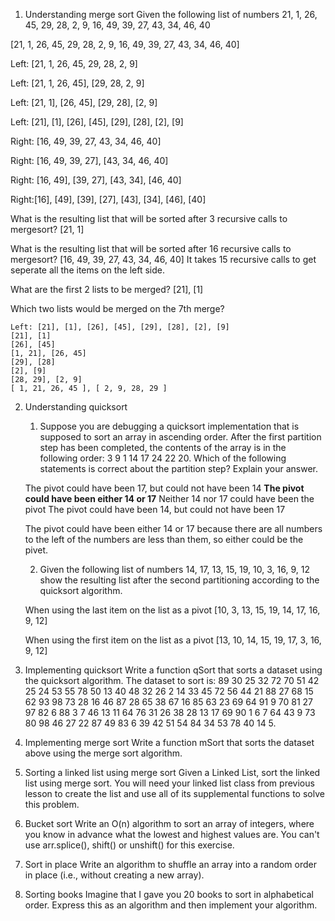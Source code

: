 1.  Understanding merge sort
Given the following list of numbers 21, 1, 26, 45, 29, 28, 2, 9, 16, 49, 39, 27, 43, 34, 46, 40

[21, 1, 26, 45, 29, 28, 2, 9, 16, 49, 39, 27, 43, 34, 46, 40]

Left: [21, 1, 26, 45, 29, 28, 2, 9] 

Left: [21, 1, 26, 45], [29, 28, 2, 9]

Left: [21, 1], [26, 45], [29, 28], [2, 9]

Left: [21], [1], [26], [45], [29], [28], [2], [9]

Right: [16, 49, 39, 27, 43, 34, 46, 40]

Right: [16, 49, 39, 27], [43, 34, 46, 40]

Right: [16, 49], [39, 27], [43, 34], [46, 40]

Right:[16], [49], [39], [27], [43], [34], [46], [40]

What is the resulting list that will be sorted after 3 recursive calls to mergesort? [21, 1]

What is the resulting list that will be sorted after 16 recursive calls to mergesort? 
[16, 49, 39, 27, 43, 34, 46, 40]
It takes 15 recursive calls to get seperate all the items on the left side.

What are the first 2 lists to be merged?
[21], [1]

Which two lists would be merged on the 7th merge?

    Left: [21], [1], [26], [45], [29], [28], [2], [9]
    [21], [1]
    [26], [45]
    [1, 21], [26, 45]
    [29], [28]
    [2], [9]
    [28, 29], [2, 9]
    [ 1, 21, 26, 45 ], [ 2, 9, 28, 29 ]

2.  Understanding quicksort
    1) Suppose you are debugging a quicksort implementation that is supposed to sort an array in ascending order. After the first partition step has been completed, the contents of the array is in the following order: 3 9 1 14 17 24 22 20. Which of the following statements is correct about the partition step? Explain your answer.

    The pivot could have been 17, but could not have been 14
    **The pivot could have been either 14 or 17**
    Neither 14 nor 17 could have been the pivot
    The pivot could have been 14, but could not have been 17

    The pivot could have been either 14 or 17 because there are all numbers to the left of the numbers are less than them, so either could be the pivet.

    2) Given the following list of numbers 14, 17, 13, 15, 19, 10, 3, 16, 9, 12 show the resulting list after the second partitioning according to the quicksort algorithm.
    
    When using the last item on the list as a pivot
    [10,  3, 13, 15, 19, 14, 17, 16,  9, 12]

    When using the first item on the list as a pivot
    [13, 10, 14, 15, 19, 17, 3, 16, 9, 12]

3.  Implementing quicksort
Write a function qSort that sorts a dataset using the quicksort algorithm. The dataset to sort is: 89 30 25 32 72 70 51 42 25 24 53 55 78 50 13 40 48 32 26 2 14 33 45 72 56 44 21 88 27 68 15 62 93 98 73 28 16 46 87 28 65 38 67 16 85 63 23 69 64 91 9 70 81 27 97 82 6 88 3 7 46 13 11 64 76 31 26 38 28 13 17 69 90 1 6 7 64 43 9 73 80 98 46 27 22 87 49 83 6 39 42 51 54 84 34 53 78 40 14 5.

4. Implementing merge sort
Write a function mSort that sorts the dataset above using the merge sort algorithm.

5. Sorting a linked list using merge sort
Given a Linked List, sort the linked list using merge sort. You will need your linked list class from previous lesson to create the list and use all of its supplemental functions to solve this problem.

6. Bucket sort
Write an O(n) algorithm to sort an array of integers, where you know in advance what the lowest and highest values are. You can't use arr.splice(), shift() or unshift() for this exercise.

7. Sort in place
Write an algorithm to shuffle an array into a random order in place (i.e., without creating a new array).

8. Sorting books
Imagine that I gave you 20 books to sort in alphabetical order. Express this as an algorithm and then implement your algorithm.